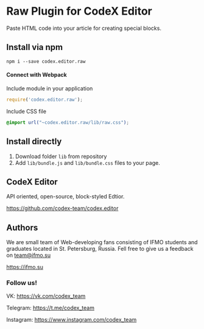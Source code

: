 # Raw Plugin for CodeX Editor

Paste HTML code into your article for creating special blocks.

## Install via npm

```shell
npm i --save codex.editor.raw
```

#### Connect with Webpack

Include module in your application

```js
require('codex.editor.raw');
```

Include CSS file

```css
@import url("~codex.editor.raw/lib/raw.css");
```

## Install directly

1. Download folder `lib` from repository
2. Add `lib/bundle.js` and `lib/bundle.css` files to your page.

## CodeX Editor

API oriented, open-source, block-styled Edtior.

https://github.com/codex-team/codex.editor

## Authors

We are small team of Web-developing fans consisting of IFMO students and graduates located in St. Petersburg, Russia.
Fell free to give us a feedback on <a href="mailto::team@ifmo.su">team@ifmo.su</a>

https://ifmo.su

### Follow us!

VK: https://vk.com/codex_team

Telegram: https://t.me/codex_team

Instagram: https://www.instagram.com/codex_team
